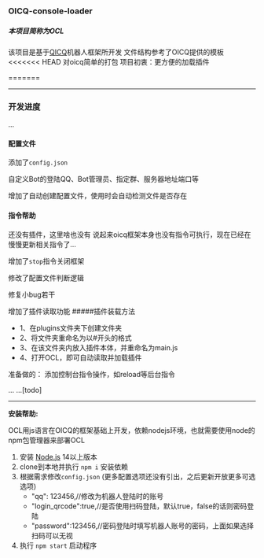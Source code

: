 ### OICQ-console-loader
##### 本项目简称为OCL


该项目是基于[QICQ](https://github.com/takayama-lily/oicq)机器人框架所开发
文件结构参考了OICQ提供的模板
<<<<<<< HEAD
对oicq简单的打包
项目初衷：更方便的加载插件


=======



----
### 开发进度

...

#### 配置文件
添加了`config.json`

自定义Bot的登陆QQ、Bot管理员、指定群、服务器地址端口等

增加了自动创建配置文件，使用时会自动检测文件是否存在

#### 指令帮助

还没有插件，这里啥也没有
说起来oicq框架本身也没有指令可执行，现在已经在慢慢更新相关指令了...

增加了`stop`指令关闭框架

修改了配置文件判断逻辑

修复小bug若干

增加了插件读取功能
#####插件装载方法
 - 1、在plugins文件夹下创建文件夹
 - 2、将文件夹重命名为以#开头的格式
 - 3、在该文件夹内放入插件本体，并重命名为main.js
 - 4、打开OCL，即可自动读取并加载插件

准备做的：
添加控制台指令操作，如reload等后台指令

... ...[todo]

----

**安装帮助:**

OCL用js语言在OICQ的框架基础上开发，依赖nodejs环境，也就需要使用node的npm包管理器来部署OCL

1. 安装 [Node.js](https://nodejs.org/) 14以上版本  
2. clone到本地并执行 `npm i` 安装依赖
3. 根据需求修改`config.json` (更多配置选项还没有引出，之后更新开放更多可选选项)
    - "qq": 123456,//修改为机器人登陆时的账号
    - "login_qrcode":true,//是否使用扫码登陆，默认true，false的话则密码登陆
    - "password":123456,//密码登陆时填写机器人账号的密码，上面如果选择扫码可以无视
4. 执行 `npm start` 启动程序

